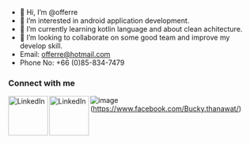 - 👋 Hi, I’m @offerre
- 👀 I’m interested in android application development.
- 🌱 I’m currently learning kotlin language and about clean achitecture.
- 💞️ I’m looking to collaborate on some good team and improve my develop skill.
- Email: offerre@hotmail.com
- Phone No: +66 (0)85-834-7479

### Connect with me
[<img align="left" alt="LinkedIn" width="80" src="https://github.com/melanieshi0120/melanieshi0120/blob/master/linkedin.ico" />](https://www.linkedin.com/in/aofferry/)
[<img align="left" alt="LinkedIn" width="80" src="https://github.com/melanieshi0120/melanieshi0120/blob/master/facebook.ico" />](https://www.facebook.com/Bucky.thanawat/)
![image](https://img.shields.io/badge/Facebook-1877F2?style=for-the-badge&logo=facebook&logoColor=white)(https://www.facebook.com/Bucky.thanawat/)
<br />

### 

<!---
offerre/offerre is a ✨ special ✨ repository because its `README.md` (this file) appears on your GitHub profile.
You can click the Preview link to take a look at your changes.
--->
